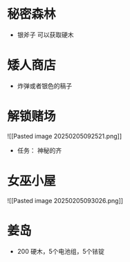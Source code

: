 # 秘密森林
- 银斧子
可以获取硬木
# 矮人商店
- 炸弹或者银色的稿子

# 解锁赌场
![[Pasted image 20250205092521.png]]
- 任务： 神秘的齐

# 女巫小屋
![[Pasted image 20250205093026.png]]

# 姜岛
- 200 硬木，5个电池组，5个铱锭



